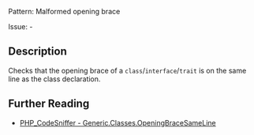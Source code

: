 Pattern: Malformed opening brace

Issue: -

## Description

Checks that the opening brace of a `class`/`interface`/`trait` is on the same line as the class declaration.

## Further Reading

* [PHP_CodeSniffer - Generic.Classes.OpeningBraceSameLine](https://github.com/PHPCSStandards/PHP_CodeSniffer/blob/master/src/Standards/Generic/Sniffs/Classes/OpeningBraceSameLineSniff.php)